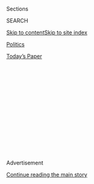 <div id="app">

<div>

<div>

<div>

<div class="NYTAppHideMasthead css-1q2w90k e1suatyy0">

<div class="section css-ui9rw0 e1suatyy2">

<div class="css-eph4ug er09x8g0">

<div class="css-6n7j50">

</div>

<span class="css-1dv1kvn">Sections</span>

<div class="css-10488qs">

<span class="css-1dv1kvn">SEARCH</span>

</div>

[Skip to content](#site-content)[Skip to site
index](#site-index)

</div>

<div id="masthead-section-label" class="css-1wr3we4 eaxe0e00">

[Politics](https://www.nytimes.com/section/politics)

</div>

<div class="css-10698na e1huz5gh0">

</div>

</div>

<div id="masthead-bar-one" class="section hasLinks css-15hmgas e1csuq9d3">

<div class="css-uqyvli e1csuq9d0">

</div>

<div class="css-1uqjmks e1csuq9d1">

</div>

<div class="css-9e9ivx">

[](https://myaccount.nytimes.com/auth/login?response_type=cookie&client_id=vi)

</div>

<div class="css-1bvtpon e1csuq9d2">

[Today’s
Paper](https://www.nytimes.com/section/todayspaper)

</div>

</div>

</div>

</div>

<div data-aria-hidden="false">

<div id="site-content" data-role="main">

<div>

<div class="css-1aor85t" style="opacity:0.000000001;z-index:-1;visibility:hidden">

<div class="css-1hqnpie">

<div class="css-epjblv">

<span class="css-17xtcya">[Politics](/section/politics)</span><span class="css-x15j1o">|</span><span class="css-fwqvlz">Ex-C.I.A.
Chief Criticizes Silence of Top Republicans on Russian
Interference</span>

</div>

<div class="css-k008qs">

<div class="css-1iwv8en">

<span class="css-18z7m18"></span>

<div>

</div>

</div>

<span class="css-1n6z4y">https://nyti.ms/3gnHhKA</span>

<div class="css-1705lsu">

<div class="css-4xjgmj">

<div class="css-4skfbu" data-role="toolbar" data-aria-label="Social Media Share buttons, Save button, and Comments Panel with current comment count" data-testid="share-tools">

  - 
  - 
  - 
  - 
    
    <div class="css-6n7j50">
    
    </div>

  - 

</div>

</div>

</div>

</div>

</div>

</div>

<div id="NYT_TOP_BANNER_REGION" class="css-13pd83m">

</div>

<div id="top-wrapper" class="css-1sy8kpn">

<div id="top-slug" class="css-l9onyx">

Advertisement

</div>

[Continue reading the main
story](#after-top)

<div class="ad top-wrapper" style="text-align:center;height:100%;display:block;min-height:250px">

<div id="top" class="place-ad" data-position="top" data-size-key="top">

</div>

</div>

<div id="after-top">

</div>

</div>

<div>

<div id="sponsor-wrapper" class="css-1hyfx7x">

<div id="sponsor-slug" class="css-19vbshk">

Supported by

</div>

[Continue reading the main
story](#after-sponsor)

<div id="sponsor" class="ad sponsor-wrapper" style="text-align:center;height:100%;display:block">

</div>

<div id="after-sponsor">

</div>

</div>

<div class="css-186x18t">

</div>

<div class="css-1vkm6nb ehdk2mb0">

# Ex-C.I.A. Chief Criticizes Silence of Top Republicans on Russian Interference

</div>

A new book by John Brennan is another salvo in the political debate over
the intelligence community’s investigation of the election interference
campaign.

<div class="css-79elbk" data-testid="photoviewer-wrapper">

<div class="css-z3e15g" data-testid="photoviewer-wrapper-hidden">

</div>

<div class="css-1a48zt4 ehw59r15" data-testid="photoviewer-children">

![<span class="css-16f3y1r e13ogyst0" data-aria-hidden="true">In his
book, the former C.I.A. director John O. Brennan portrayed himself as
deeply skeptical of President Trump and his willingness to keep
secrets. </span><span class="css-cnj6d5 e1z0qqy90" itemprop="copyrightHolder"><span class="css-1ly73wi e1tej78p0">Credit...</span><span><span>Al
Drago/The New York
Times</span></span></span>](https://static01.nyt.com/images/2020/07/29/us/politics/29dc-brennan/merlin_166188930_b4655867-0b29-4b35-9afa-30aaf082185f-articleLarge.jpg?quality=75&auto=webp&disable=upscale)

</div>

</div>

<div class="css-18e8msd">

<div class="css-vp77d3 epjyd6m0">

<div class="css-hus3qt ey68jwv0" data-aria-hidden="true">

[![Julian E.
Barnes](https://static01.nyt.com/images/2019/12/13/reader-center/author-julian-barnes/author-julian-barnes-thumbLarge.png
"Julian E. Barnes")](https://www.nytimes.com/by/julian-e-barnes)

</div>

<div class="css-1baulvz">

By [<span class="css-1baulvz last-byline" itemprop="name">Julian E.
Barnes</span>](https://www.nytimes.com/by/julian-e-barnes)

</div>

</div>

  - 
    
    <div class="css-ld3wwf e16638kd2">
    
    July 29,
    2020
    
    </div>

  - 
    
    <div class="css-4xjgmj">
    
    <div class="css-d8bdto" data-role="toolbar" data-aria-label="Social Media Share buttons, Save button, and Comments Panel with current comment count" data-testid="share-tools">
    
      - 
      - 
      - 
      - 
        
        <div class="css-6n7j50">
        
        </div>
    
      - 
    
    </div>
    
    </div>

</div>

</div>

<div class="section meteredContent css-1r7ky0e" name="articleBody" itemprop="articleBody">

<div class="css-1fanzo5 StoryBodyCompanionColumn">

<div class="css-53u6y8">

WASHINGTON — In the final days of the Obama administration, intelligence
officials laid out evidence of Russia’s 2016 election interference
campaign to congressional leaders, prompting Nancy Pelosi, then the
House minority leader, to press for Moscow to be punished.

“This can’t happen again,” she said. Two Republicans, Speaker Paul D.
Ryan and Senator Richard M. Burr, the chairman of the Senate
Intelligence Committee, concurred.

But two other Republicans — Mitch McConnell, the Senate majority leader,
and Representative Devin Nunes, then the chairman of the House
Intelligence Committee — remained silent, according to a new account of
the so-called Gang of Eight meeting by John O. Brennan, the former
C.I.A. director.

“I was not surprised that McConnell and Nunes, early and ardent partisan
defenders of Mr. Trump, were silent in the face of what everyone else
recognized was a clear national security threat,” Mr. Brennan wrote in
his forthcoming book, “Undaunted.” The New York Times obtained an
excerpt from the memoir, which [The Washington Post first reported
on](https://www.washingtonpost.com/national-security/ex-cia-director-brennan-writes-in-upcoming-memoir-that-trump-blocked-access-to-records-and-notes/2020/07/28/f70b833e-d0f1-11ea-9038-af089b63ac21_story.html).

</div>

</div>

<div class="css-1fanzo5 StoryBodyCompanionColumn">

<div class="css-53u6y8">

Mr. Brennan’s book, and the early excerpt, amount to salvos in the
continuing political tug of war over the 2016 Russian interference
campaign and the subsequent investigations of the Trump campaign’s ties
to Moscow.

The next few months are shaping up to be a season of warring accounts
about the events of 2016 and the intelligence agencies’ reports about
Russian interference. Mr. Brennan’s book is scheduled to be published in
October by Celadon Books, and other former law enforcement officials who
investigated Russia’s interference are writing books due out in
September.

Attorney General William P. Barr, who has harshly criticized the early
efforts to examine ties between the Trump campaign and Russia’s
interference, declined this week to commit to waiting until after the
election to release any report by the criminal prosecutor he appointed
to look at the origins of the Russia investigation. That prosecutor,
John H. Durham, the U.S. attorney in Connecticut, is said to be
examining the role of Mr. Brennan in helping shape the Obama
administration’s assessment of the Russian interference campaign,
according to current and former officials.

Many Republicans now view the early 2017 intelligence community
assessment, which Mr. Brennan was instrumental in helping craft, as
flawed, especially the view that President Vladimir V. Putin of Russia
favored Mr. Trump. They hope the Durham investigation will show that
concern over Russian support for Mr. Trump was overblown and the result
of political opposition to him.

Representatives of neither Mr. McConnell nor Mr. Nunes returned requests
for comment about the intelligence briefing.

</div>

</div>

<div class="css-1fanzo5 StoryBodyCompanionColumn">

<div class="css-53u6y8">

Mr. Brennan portrayed himself in the excerpt as deeply skeptical of Mr.
Trump and his ability to keep secrets. He said that even before the
election he was convinced of Mr. Trump’s “dishonesty, unabashed
self-aggrandizement and demagogic rhetoric.”

The congressional briefing occurred a day after President Barack Obama
was told about the intelligence agencies’ assessment and just hours
before officials briefed Mr. Trump, then the president-elect. He
expressed skepticism and doubts about the findings on Russian
interference.

Mr. Brennan wrote that he had decided ahead of time not to share details
with Mr. Trump about how the C.I.A. learned about Russian intentions or
interference efforts. Sources and methods of information-gathering are
among the intelligence agencies’ most closely held material.

“I had serious doubts that Donald Trump would protect our nation’s most
vital secrets,” Mr. Brennan wrote.

During the briefing, Mr. Trump’s questions “revealed that he was
uninterested in finding out what the Russians had done or holding them
to account,” Mr. Brennan wrote. Instead, Mr. Brennan said, Mr. Trump
seemed intent on challenging the intelligence and the agencies’ judgment
that Russia had interfered in the election.

Mr. Brennan said in the book that he believed that Mr. Trump was seeking
to learn what the C.I.A. knew and how the agency had gathered the
intelligence. “This deeply troubled me, as I worried about what he might
do with the information he was being given,” Mr. Brennan wrote.

Soon after he stepped down as the C.I.A. director, Mr. Brennan began
criticizing Mr. Trump vociferously in appearances on MSNBC, where he
became a contributor, and on Twitter. In 2018, after Mr. Trump’s joint
news conference with Mr. Putin where he [expressed
skepticism](https://www.nytimes.com/2018/07/16/world/europe/trump-putin-election-intelligence.html)
about Russian interference in the election, Mr. Brennan wrote that the
president’s comments were “[nothing short of
treasonous](https://twitter.com/johnbrennan/status/1018885971104985093?lang=en).”

</div>

</div>

<div class="css-1fanzo5 StoryBodyCompanionColumn">

<div class="css-53u6y8">

Mr. Brennan’s book has been [cleared for publication by the
C.I.A.](https://twitter.com/nick_shapiro/status/1288466966135500800),
but he was not allowed to review any classified materials while he
researched it.

In 2018, the White House ordered Mr. Brennan’s security clearance
stripped. Mr. Brennan wrote that his clearance was never revoked but
that the White House had also ordered intelligence agencies to block his
access to classified material, which the C.I.A. did.

Mr. Brennan, unlike previous directors who have written memoirs, was
able to review only redacted, declassified versions of his calendars and
other notes.

In his opening chapter, Mr. Brennan expressed disappointment that one of
his successors, Gina Haspel, did not respond to his letter to discuss
his access.

“So much for my fervent hope that interactions with my successors would
be unencumbered by Washington’s partisan waters,” Mr. Brennan wrote.

</div>

</div>

</div>

<div>

</div>

<div>

</div>

<div>

</div>

<div>

<div id="bottom-wrapper" class="css-1ede5it">

<div id="bottom-slug" class="css-l9onyx">

Advertisement

</div>

[Continue reading the main
story](#after-bottom)

<div id="bottom" class="ad bottom-wrapper" style="text-align:center;height:100%;display:block;min-height:90px">

</div>

<div id="after-bottom">

</div>

</div>

</div>

</div>

</div>

## Site Index

<div>

</div>

## Site Information Navigation

  - [© <span>2020</span> <span>The New York Times
    Company</span>](https://help.nytimes.com/hc/en-us/articles/115014792127-Copyright-notice)

<!-- end list -->

  - [NYTCo](https://www.nytco.com/)
  - [Contact
    Us](https://help.nytimes.com/hc/en-us/articles/115015385887-Contact-Us)
  - [Work with us](https://www.nytco.com/careers/)
  - [Advertise](https://nytmediakit.com/)
  - [T Brand Studio](http://www.tbrandstudio.com/)
  - [Your Ad
    Choices](https://www.nytimes.com/privacy/cookie-policy#how-do-i-manage-trackers)
  - [Privacy](https://www.nytimes.com/privacy)
  - [Terms of
    Service](https://help.nytimes.com/hc/en-us/articles/115014893428-Terms-of-service)
  - [Terms of
    Sale](https://help.nytimes.com/hc/en-us/articles/115014893968-Terms-of-sale)
  - [Site
    Map](https://spiderbites.nytimes.com)
  - [Help](https://help.nytimes.com/hc/en-us)
  - [Subscriptions](https://www.nytimes.com/subscription?campaignId=37WXW)

</div>

</div>

</div>

</div>
